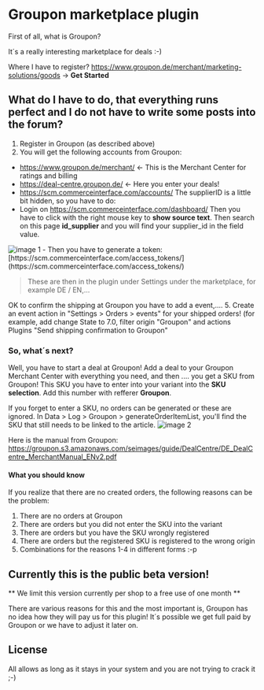 # Groupon marketplace plugin
 
First of all, what is Groupon?
 
It´s a really interesting marketplace for deals :-)
 
Where I have to register?
https://www.groupon.de/merchant/marketing-solutions/goods -> **Get Started**
 
## What do I have to do, that everything runs perfect and I do not have to write some posts into the forum?
 
1. Register in Groupon (as described above)
2. You will get the following accounts from Groupon:
- https://www.groupon.de/merchant/ <- This is the Merchant Center for ratings and billing
- https://deal-centre.groupon.de/ <- Here you enter your deals!
- https://scm.commerceinterface.com/accounts/ The supplierID is a little bit hidden, so you have to do:
- Login on https://scm.commerceinterface.com/dashboard/ Then you have to click with the right mouse key to **show source text**. Then search on this page **id_supplier** and you will find your supplier_id in the field value.
<img src = "http://i.imgur.com/WdCr0nn.png" alt="image 1">
- Then you have to generate a token: [https://scm.commerceinterface.com/access_tokens/](https://scm.commerceinterface.com/access_tokens/)

> These are then in the plugin under Settings under the marketplace, for example DE / EN,...
 
OK to confirm the shipping at Groupon you have to add a event,....
5. Create an event action in "Settings > Orders > events" for your shipped orders!
(for example, add change State to 7.0, filter origin "Groupon" and actions Plugins "Send shipping confirmation to Groupon"
 
### So, what´s next?
 
Well, you have to start a deal at Groupon!
Add a deal to your Groupon Merchant Center with everything you need, and then .... you get a SKU from Groupon!
This SKU you have to enter into your variant into the **SKU selection**. Add this number with refferer **Groupon**.

If you forget to enter a SKU, no orders can be generated or these are ignored.
In Data > Log > Groupon > generateOrderItemList, you'll find the SKU that still needs to be linked to the article.
<img src = "http://i.imgur.com/mL94EW3.png" alt="image 2">


Here is the manual from Groupon:
https://groupon.s3.amazonaws.com/seimages/guide/DealCentre/DE_DealCentre_MerchantManual_ENv2.pdf
 
#### What you should know
 
If you realize that there are no created orders, the following reasons can be the problem:
1. There are no orders at Groupon
2. There are orders but you did not enter the SKU into the variant
3. There are orders but you have the SKU wrongly registered
4. There are orders but the registered SKU is registered to the wrong origin
5. Combinations for the reasons 1-4 in different forms :-p
 
## Currently this is the public beta version!
** We limit this version currently per shop to a free use of one month **
 
There are various reasons for this and the most important is, Groupon has no idea how they will pay us for this plugin!
It´s possible we get full paid by Groupon or we have to adjust it later on.
 
## License
All allows as long as it stays in your system and you are not trying to crack it ;-)
